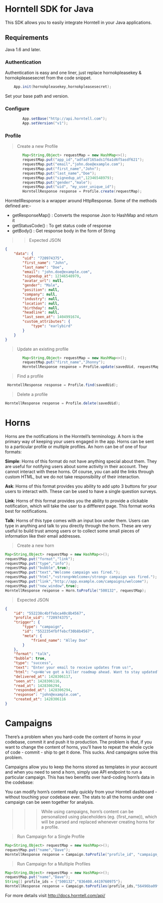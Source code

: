 Horntell SDK for Java
=====================

This SDK allows you to easily integrate Horntell in your Java applications.

## Requirements

Java 1.6 and later.

### Authentication

Authentication is easy and one liner, just replace hornokpleasekey & hornokpleasesecret from the code snippet.

```java
	App.init(hornokpleasekey,hornokpleasesecret);
```
Set your base path and version.
### Configure
```java
        App.setBase("http://api.horntell.com");
        App.setVersion("v1");
```

### Profile
> Create a new Profile
```java
        Map<String,Object> requestMap = new HashMap<>();
        requestMap.put("app_id","adfadf165ads1f6a1d6f5asdf621");
        requestMap.put("email","john.doe@example.com");
        requestMap.put("first_name","John");
        requestMap.put("last_name","Doe");
        requestMap.put("signedup_at",12346548979);
        requestMap.put("gender","male");
        requestMap.put("uid", "my_user_unique_id");
        HorntellResponse response = Profile.create(requestMap);
```
HorntellResponse is a wrapper around HttpResponse. Some of the methods defined are:-
* getResponseMap() : Converts the response Json to HashMap and return it
* getStatusCode() : To get status code of response
* getBody() : Get response body in the form of String

>> Expected JSON
```json
{
    "data": {
        "uid": "720974375",
        "first_name": "John",
        "last_name": "Doe",
        "email": "john.doe@example.com",
        "signedup_at": 12346548979,
        "avatar_url": null,
        "gender": "Male",
        "position": null,
        "company": null,
        "industry": null,
        "location": null,
        "birthday": null,
        "headline": null,
        "last_seen_at": 1404991674,
        "custom_attributes": {
            "type": "earlybird"
        }
    }
}
```
> Update an existing profile

```java
        Map<String,Object> requestMap = new HashMap<>();
        requestMap.put("first_name","Jhonny");
        HorntellResponse response = Profile.update(savedUid, requestMap);
```

> Find a profile
```java
 HorntellResponse response = Profile.find(savedUid);
 ```
 > Delete a profile
 ```java
 HorntellResponse response = Profile.delete(savedUid);
 ```
 
 # Horns
 Horns are the notifications in the Horntell’s terminology. A horn is the primary way of keeping your users engaged in the app. Horns can be sent to a particular profile or multiple profiles. An horn can be of one of four formats:

**Simple**: Horns of this format do not have anything special about them. They are useful for notifying users about some activity in their account. They cannot interact with these horns. Of course, you can add the links through custom HTML, but we do not take responsibility of their interaction.

**Ask**: Horns of this format provides you ability to add upto 3 buttons for your users to interact with. These can be used to have a single question surveys.

**Link**: Horns of this format provides you the ability to provide a clickable notification, which will take the user to a diffferent page. This format works best for notifications.

**Talk**: Horns of this type comes with an input box under them. Users can type in anything and talk to you directly through the horn. These are very useful to build trust among users or to collect some small pieces of information like their email addresses.

> Create a new horn

```java
Map<String,Object> requestMap = new HashMap<>();
requestMap.put("format","link");
requestMap.put("type","info");
requestMap.put("bubble",true);
requestMap.put("text","Welcome campaign was fired.");
requestMap.put("html","<strong>Welcome</strong> campaign was fired.");
requestMap.put("link","http://app.example.com/campaigns/welcome");
requestMap.put("new_window",true);
HorntellResponse response = Horn.toProfile("500132", requestMap);
```
> Expected JSON

```json
{
    "id": "552238c4bffebca40c8b4567",
    "profile_uid": "720974375",
    "trigger": {
        "type": "campaign",
        "id": "5522354fbffebcf30b8b4567",
        "meta": {
            "friend_name": "Alley Doe"
        }
    },
    "format": "talk",
    "bubble": true,
    "type": "success",
    "text": "Enter your email to receive updates from us!",
    "html": "<p>We've got a killer roadmap ahead. Want to stay updated?</p><p>Your email address please?</p>",
    "delivered_at": 1428306117,
    "seen_at": 1428306116,
    "read_at": 1428306294,
    "responded_at": 1428306294,
    "response": "john@example.com",
    "created_at": 1428306116
}
```

# Campaigns

There’s a problem when you hard-code the content of horns in your codebase, commit it and push it to production. The problem is that, if you want to change the content of horns, you’ll have to repeat the whole cycle of code - commit - ship to get it done. This sucks. And campaigns solve this problem.

Campaigns allow you to keep the horns stored as templates in your account and when you need to send a horn, simply use API endpoint to run a particular campaign. This has two benefits over hard-coding horn’s data in the codebase:

You can modify horn’s content really quickly from your Horntell dashboard - without touching your codebase ever.
The stats to all the horns under one campaign can be seen together for analysis.

>>>  While using campaigns, horn’s content can be personalized using placeholders (eg. {first_name}), which will be parsed and replaced whenever creating horns for a profile.

> Run Campaign for a Single Profile
```java
Map<String,Object> requestMap = new HashMap<>();
requestMap.put("name","Dave");
HorntellResponse response = Campaign.toProfile("profile_id", "campaign_id", requestMap);
```
> Run Campaign for a Multiple Profiles

```java
Map<String,Object> requestMap = new HashMap<>();
requestMap.put("name","Dave");
String[] profile_ids = {"500132","836408.4419760975"};
HorntellResponse response = Campaign.toProfiles(profile_ids,"56496ba09f17f6ba348b4567", requestMap);
```

For more details visit http://docs.horntell.com/api/
 









